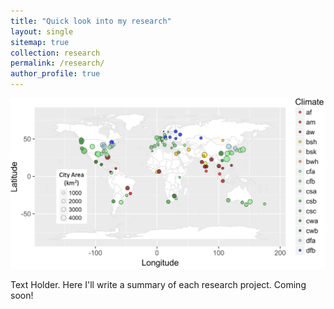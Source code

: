 ```yaml
---
title: "Quick look into my research"
layout: single
sitemap: true
collection: research
permalink: /research/
author_profile: true
---
```


![](/assets/images/World_Map.png)

Text Holder. Here I'll write a summary of each research project. Coming soon!
